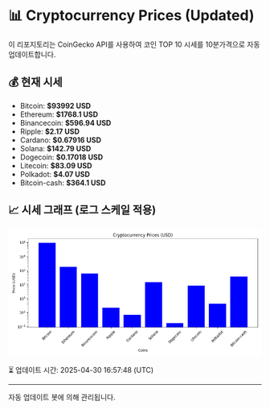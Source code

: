 
# 📊 Cryptocurrency Prices (Updated)

이 리포지토리는 CoinGecko API를 사용하여 코인 TOP 10 시세를 10분가격으로 자동 업데이트합니다.

## 💰 현재 시세
- Bitcoin: **$93992 USD**
- Ethereum: **$1768.1 USD**
- Binancecoin: **$596.94 USD**
- Ripple: **$2.17 USD**
- Cardano: **$0.67916 USD**
- Solana: **$142.79 USD**
- Dogecoin: **$0.17018 USD**
- Litecoin: **$83.09 USD**
- Polkadot: **$4.07 USD**
- Bitcoin-cash: **$364.1 USD**

## 📈 시세 그래프 (로그 스케일 적용)
![Crypto Prices](crypto_prices.png)

⏳ 업데이트 시간: 2025-04-30 16:57:48 (UTC)

---
자동 업데이트 봇에 의해 관리됩니다.
